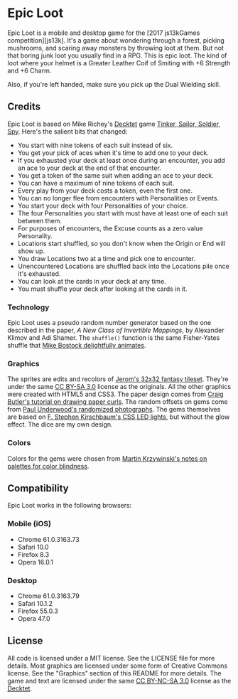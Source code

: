 # Epic Loot #

Epic Loot is a mobile and desktop game for the [2017 js13kGames competition][js13k].
It's a game about wondering through a forest, picking mushrooms, and scaring
away monsters by throwing loot at them. But not that boring junk loot you
usually find in a RPG. This is epic loot. The kind of loot where your helmet is
a Greater Leather Coif of Smiting with +6 Strength and +6 Charm.

Also, if you're left handed, make sure you pick up the Dual Wielding skill.

## Credits ##

Epic Loot is based on Mike Richey's [Decktet][] game [Tinker, Sailor, Soldier, Spy][tsss].
Here's the salient bits that changed:

* You start with nine tokens of each suit instead of six.
* You get your pick of aces when it's time to add one to your deck.
* If you exhausted your deck at least once during an encounter, you add an ace to your deck at the end of that encounter.
* You get a token of the same suit when adding an ace to your deck.
* You can have a maximum of nine tokens of each suit.
* Every play from your deck costs a token, even the first one.
* You can no longer flee from encounters with Personalities or Events.
* You start your deck with four Personalities of your choice.
* The four Personalities you start with must have at least one of each suit between them.
* For purposes of encounters, the Excuse counts as a zero value Personality.
* Locations start shuffled, so you don't know when the Origin or End will show up.
* You draw Locations two at a time and pick one to encounter.
* Unencountered Locations are shuffled back into the Locations pile once it's exhausted.
* You can look at the cards in your deck at any time.
* You must shuffle your deck after looking at the cards in it.

### Technology ###

Epic Loot uses a pseudo random number generator based on the one described in the paper,
_A New Class of Invertible Mappings_, by Alexander Klimov and Adi Shamer. The `shuffle()`
function is the same Fisher-Yates shuffle that [Mike Bostock delightfully animates][fys].

### Graphics ###

The sprites are edits and recolors of [Jerom's 32x32 fantasy tileset][sprites].
They're under the same [CC BY-SA 3.0][ccas] license as the originals. All the
other graphics were created with HTML5 and CSS3. The paper design comes from
[Craig Butler's tutorial on drawing paper curls][paper]. The random offsets on
gems come from [Paul Underwood's randomized photographs][offset]. The gems
themselves are based on [F. Stephen Kirschbaum's CSS LED lights][led], but
without the glow effect. The dice are my own design.

### Colors ###

Colors for the gems were chosen from [Martin Krzywinski's notes on palettes for
color blindness][color].

## Compatibility ##

Epic Loot works in the following browsers:

### Mobile (iOS)  ###

* Chrome 61.0.3163.73
* Safari 10.0
* Firefox 8.3
* Opera 16.0.1

### Desktop ###

* Chrome 61.0.3163.79
* Safari 10.1.2
* Firefox 55.0.3
* Opera 47.0

## License ##

All code is licensed under a MIT license. See the LICENSE file for more details.
Most graphics are licensed under some form of Creative Commons license. See the
"Graphics" section of this README for more details. The game and text are licensed
under the same [CC BY-NC-SA 3.0][ccans] license as the [Decktet][].


[js13kGames]: http://2017.js13kgames.com/ "Andrzej (js13kGames): HTML5 and JavaScript Game Development Competition in just 13 kilobytes"
[fys]: https://bost.ocks.org/mike/shuffle/ "Mike Bostock: Fisher-Yates Shuffle"
[sprites]: https://opengameart.org/content/32x32-fantasy-tileset "Jerom (OpenGameArt): 32x32 Fantasy Tileset"
[ccas]: http://creativecommons.org/licenses/by-sa/3.0/ "Creative Commons - Attribution-ShareAlike 3.0 Unported"
[paper]: https://www.sitepoint.com/pure-css3-paper-curls/ "Craig Butler (SitePoint): How to Create CSS3 Paper Curls Without Images"
[offset]: https://paulund.co.uk/create-polaroid-image-with-css "Paul Underwood (Paulund): Create Polaroid Image with CSS"
[led]: https://codepen.io/fskirschbaum/pen/MYJNaj "F. Stephen Kirschbaum (CodePen): CSS LED Lights"
[color]: http://mkweb.bcgsc.ca/colorblind/ "Martin Krzywinski (Genome Sciences Center): Color Palettes for Color Blindness"
[ccans]: https://creativecommons.org/licenses/by-nc-sa/3.0/ "Creative Commons - Attribution-NonCommercial-ShareAlike 3.0 Unported"
[Decktet]: http://www.decktet.com/ "P.D. Magnus (The Decktet): A unique deck of cards"
[tsss]: http://wiki.decktet.com/game:tinker-sailor-soldier-spy "Mike Richey (The Decktet Wiki): Tinker, Sailor, Soldier, Spy"

